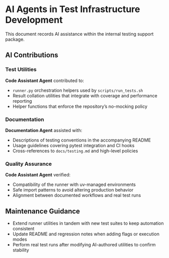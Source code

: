 # AI Agents in Test Infrastructure Development

This document records AI assistance within the internal testing support package.

## AI Contributions

### Test Utilities
**Code Assistant Agent** contributed to:
- `runner.py` orchestration helpers used by `scripts/run_tests.sh`
- Result collation utilities that integrate with coverage and performance reporting
- Helper functions that enforce the repository’s no-mocking policy

### Documentation
**Documentation Agent** assisted with:
- Descriptions of testing conventions in the accompanying README
- Usage guidelines covering pytest integration and CI hooks
- Cross-references to `docs/testing.md` and high-level policies

### Quality Assurance
**Code Assistant Agent** verified:
- Compatibility of the runner with uv-managed environments
- Safe import patterns to avoid altering production behavior
- Alignment between documented workflows and real test runs

## Maintenance Guidance
- Extend runner utilities in tandem with new test suites to keep automation consistent
- Update README and regression notes when adding flags or execution modes
- Perform real test runs after modifying AI-authored utilities to confirm stability


